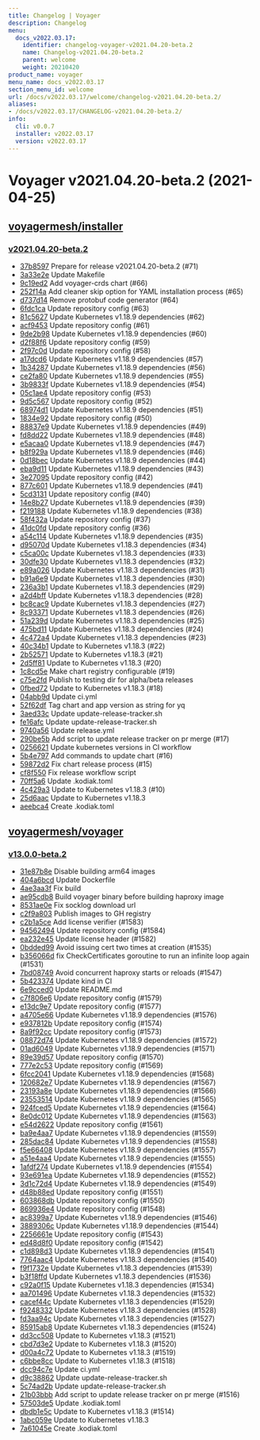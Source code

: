 ```yaml
---
title: Changelog | Voyager
description: Changelog
menu:
  docs_v2022.03.17:
    identifier: changelog-voyager-v2021.04.20-beta.2
    name: Changelog-v2021.04.20-beta.2
    parent: welcome
    weight: 20210420
product_name: voyager
menu_name: docs_v2022.03.17
section_menu_id: welcome
url: /docs/v2022.03.17/welcome/changelog-v2021.04.20-beta.2/
aliases:
- /docs/v2022.03.17/CHANGELOG-v2021.04.20-beta.2/
info:
  cli: v0.0.7
  installer: v2022.03.17
  version: v2022.03.17
---
```


# Voyager v2021.04.20-beta.2 (2021-04-25)


## [voyagermesh/installer](https://github.com/voyagermesh/installer)

### [v2021.04.20-beta.2](https://github.com/voyagermesh/installer/releases/tag/v2021.04.20-beta.2)

- [37b8597](https://github.com/voyagermesh/installer/commit/37b8597) Prepare for release v2021.04.20-beta.2 (#71)
- [3a33e2e](https://github.com/voyagermesh/installer/commit/3a33e2e) Update Makefile
- [9c19ed2](https://github.com/voyagermesh/installer/commit/9c19ed2) Add voyager-crds chart (#66)
- [252f14a](https://github.com/voyagermesh/installer/commit/252f14a) Add cleaner skip option for YAML installation process (#65)
- [d737d14](https://github.com/voyagermesh/installer/commit/d737d14) Remove protobuf code generator (#64)
- [6fdc1ca](https://github.com/voyagermesh/installer/commit/6fdc1ca) Update repository config (#63)
- [81c5627](https://github.com/voyagermesh/installer/commit/81c5627) Update Kubernetes v1.18.9 dependencies (#62)
- [acf9453](https://github.com/voyagermesh/installer/commit/acf9453) Update repository config (#61)
- [9de2b98](https://github.com/voyagermesh/installer/commit/9de2b98) Update Kubernetes v1.18.9 dependencies (#60)
- [d2f88f6](https://github.com/voyagermesh/installer/commit/d2f88f6) Update repository config (#59)
- [2f97c0d](https://github.com/voyagermesh/installer/commit/2f97c0d) Update repository config (#58)
- [a17dcd6](https://github.com/voyagermesh/installer/commit/a17dcd6) Update Kubernetes v1.18.9 dependencies (#57)
- [1b34287](https://github.com/voyagermesh/installer/commit/1b34287) Update Kubernetes v1.18.9 dependencies (#56)
- [ce2fa80](https://github.com/voyagermesh/installer/commit/ce2fa80) Update Kubernetes v1.18.9 dependencies (#55)
- [3b9833f](https://github.com/voyagermesh/installer/commit/3b9833f) Update Kubernetes v1.18.9 dependencies (#54)
- [05c1ae4](https://github.com/voyagermesh/installer/commit/05c1ae4) Update repository config (#53)
- [9d5c567](https://github.com/voyagermesh/installer/commit/9d5c567) Update repository config (#52)
- [68974d1](https://github.com/voyagermesh/installer/commit/68974d1) Update Kubernetes v1.18.9 dependencies (#51)
- [1834e92](https://github.com/voyagermesh/installer/commit/1834e92) Update repository config (#50)
- [88837e9](https://github.com/voyagermesh/installer/commit/88837e9) Update Kubernetes v1.18.9 dependencies (#49)
- [fd8dd22](https://github.com/voyagermesh/installer/commit/fd8dd22) Update Kubernetes v1.18.9 dependencies (#48)
- [e5acaa0](https://github.com/voyagermesh/installer/commit/e5acaa0) Update Kubernetes v1.18.9 dependencies (#47)
- [b8f929a](https://github.com/voyagermesh/installer/commit/b8f929a) Update Kubernetes v1.18.9 dependencies (#46)
- [0d18bec](https://github.com/voyagermesh/installer/commit/0d18bec) Update Kubernetes v1.18.9 dependencies (#44)
- [eba9d11](https://github.com/voyagermesh/installer/commit/eba9d11) Update Kubernetes v1.18.9 dependencies (#43)
- [3e27095](https://github.com/voyagermesh/installer/commit/3e27095) Update repository config (#42)
- [877c601](https://github.com/voyagermesh/installer/commit/877c601) Update Kubernetes v1.18.9 dependencies (#41)
- [5cd3131](https://github.com/voyagermesh/installer/commit/5cd3131) Update repository config (#40)
- [14e8b27](https://github.com/voyagermesh/installer/commit/14e8b27) Update Kubernetes v1.18.9 dependencies (#39)
- [f219188](https://github.com/voyagermesh/installer/commit/f219188) Update Kubernetes v1.18.9 dependencies (#38)
- [58f432a](https://github.com/voyagermesh/installer/commit/58f432a) Update repository config (#37)
- [41dc0fd](https://github.com/voyagermesh/installer/commit/41dc0fd) Update repository config (#36)
- [a54c114](https://github.com/voyagermesh/installer/commit/a54c114) Update Kubernetes v1.18.9 dependencies (#35)
- [d95070d](https://github.com/voyagermesh/installer/commit/d95070d) Update Kubernetes v1.18.3 dependencies (#34)
- [c5ca00c](https://github.com/voyagermesh/installer/commit/c5ca00c) Update Kubernetes v1.18.3 dependencies (#33)
- [30dfe30](https://github.com/voyagermesh/installer/commit/30dfe30) Update Kubernetes v1.18.3 dependencies (#32)
- [e89a026](https://github.com/voyagermesh/installer/commit/e89a026) Update Kubernetes v1.18.3 dependencies (#31)
- [b91a6e9](https://github.com/voyagermesh/installer/commit/b91a6e9) Update Kubernetes v1.18.3 dependencies (#30)
- [236a3b1](https://github.com/voyagermesh/installer/commit/236a3b1) Update Kubernetes v1.18.3 dependencies (#29)
- [a2d4bff](https://github.com/voyagermesh/installer/commit/a2d4bff) Update Kubernetes v1.18.3 dependencies (#28)
- [bc8cac9](https://github.com/voyagermesh/installer/commit/bc8cac9) Update Kubernetes v1.18.3 dependencies (#27)
- [8c93371](https://github.com/voyagermesh/installer/commit/8c93371) Update Kubernetes v1.18.3 dependencies (#26)
- [51a239d](https://github.com/voyagermesh/installer/commit/51a239d) Update Kubernetes v1.18.3 dependencies (#25)
- [475bd11](https://github.com/voyagermesh/installer/commit/475bd11) Update Kubernetes v1.18.3 dependencies (#24)
- [4c472a4](https://github.com/voyagermesh/installer/commit/4c472a4) Update Kubernetes v1.18.3 dependencies (#23)
- [40c34b1](https://github.com/voyagermesh/installer/commit/40c34b1) Update to Kubernetes v1.18.3 (#22)
- [2b52571](https://github.com/voyagermesh/installer/commit/2b52571) Update to Kubernetes v1.18.3 (#21)
- [2d5ff81](https://github.com/voyagermesh/installer/commit/2d5ff81) Update to Kubernetes v1.18.3 (#20)
- [1c8cd5e](https://github.com/voyagermesh/installer/commit/1c8cd5e) Make chart registry configurable (#19)
- [c75e2fd](https://github.com/voyagermesh/installer/commit/c75e2fd) Publish to testing dir for alpha/beta releases
- [0fbed72](https://github.com/voyagermesh/installer/commit/0fbed72) Update to Kubernetes v1.18.3 (#18)
- [04abb9d](https://github.com/voyagermesh/installer/commit/04abb9d) Update ci.yml
- [52f62df](https://github.com/voyagermesh/installer/commit/52f62df) Tag chart and app version as string for yq
- [3aed33c](https://github.com/voyagermesh/installer/commit/3aed33c) Update update-release-tracker.sh
- [fe16afc](https://github.com/voyagermesh/installer/commit/fe16afc) Update update-release-tracker.sh
- [9740a56](https://github.com/voyagermesh/installer/commit/9740a56) Update release.yml
- [290be5b](https://github.com/voyagermesh/installer/commit/290be5b) Add script to update release tracker on pr merge (#17)
- [0256621](https://github.com/voyagermesh/installer/commit/0256621) Update kubernetes versions in CI workflow
- [5b4e797](https://github.com/voyagermesh/installer/commit/5b4e797) Add commands to update chart (#16)
- [59872d2](https://github.com/voyagermesh/installer/commit/59872d2) Fix chart release process (#15)
- [cf8f550](https://github.com/voyagermesh/installer/commit/cf8f550) Fix release workflow script
- [70ff5a6](https://github.com/voyagermesh/installer/commit/70ff5a6) Update .kodiak.toml
- [4c429a3](https://github.com/voyagermesh/installer/commit/4c429a3) Update to Kubernetes v1.18.3 (#10)
- [25d6aac](https://github.com/voyagermesh/installer/commit/25d6aac) Update to Kubernetes v1.18.3
- [aeebca4](https://github.com/voyagermesh/installer/commit/aeebca4) Create .kodiak.toml



## [voyagermesh/voyager](https://github.com/voyagermesh/voyager)

### [v13.0.0-beta.2](https://github.com/voyagermesh/voyager/releases/tag/v13.0.0-beta.2)

- [31e87b8e](https://github.com/voyagermesh/voyager/commit/31e87b8e) Disable building arm64 images
- [404a6bcd](https://github.com/voyagermesh/voyager/commit/404a6bcd) Update Dockerfile
- [4ae3aa3f](https://github.com/voyagermesh/voyager/commit/4ae3aa3f) Fix build
- [ae95cdb8](https://github.com/voyagermesh/voyager/commit/ae95cdb8) Build voyager binary before building haproxy image
- [8531ae0e](https://github.com/voyagermesh/voyager/commit/8531ae0e) Fix socklog download url
- [c2f9a803](https://github.com/voyagermesh/voyager/commit/c2f9a803) Publish images to GH registry
- [c2b1a5ce](https://github.com/voyagermesh/voyager/commit/c2b1a5ce) Add license verifier (#1583)
- [94562494](https://github.com/voyagermesh/voyager/commit/94562494) Update repository config (#1584)
- [ea232e45](https://github.com/voyagermesh/voyager/commit/ea232e45) Update license header (#1582)
- [0bdded99](https://github.com/voyagermesh/voyager/commit/0bdded99) Avoid issuing cert two times at creation (#1535)
- [b356066d](https://github.com/voyagermesh/voyager/commit/b356066d) fix CheckCertificates goroutine to run an infinite loop again (#1531)
- [7bd08749](https://github.com/voyagermesh/voyager/commit/7bd08749) Avoid concurrent haproxy starts or reloads (#1547)
- [5b423374](https://github.com/voyagermesh/voyager/commit/5b423374) Update kind in CI
- [6e9cced0](https://github.com/voyagermesh/voyager/commit/6e9cced0) Update README.md
- [c7f806e6](https://github.com/voyagermesh/voyager/commit/c7f806e6) Update repository config (#1579)
- [e13dc9e7](https://github.com/voyagermesh/voyager/commit/e13dc9e7) Update repository config (#1577)
- [a4705e66](https://github.com/voyagermesh/voyager/commit/a4705e66) Update Kubernetes v1.18.9 dependencies (#1576)
- [e937812b](https://github.com/voyagermesh/voyager/commit/e937812b) Update repository config (#1574)
- [8a9f92cc](https://github.com/voyagermesh/voyager/commit/8a9f92cc) Update repository config (#1573)
- [08872d74](https://github.com/voyagermesh/voyager/commit/08872d74) Update Kubernetes v1.18.9 dependencies (#1572)
- [01ad6049](https://github.com/voyagermesh/voyager/commit/01ad6049) Update Kubernetes v1.18.9 dependencies (#1571)
- [89e39d57](https://github.com/voyagermesh/voyager/commit/89e39d57) Update repository config (#1570)
- [777e2c53](https://github.com/voyagermesh/voyager/commit/777e2c53) Update repository config (#1569)
- [6fcc2041](https://github.com/voyagermesh/voyager/commit/6fcc2041) Update Kubernetes v1.18.9 dependencies (#1568)
- [120682e7](https://github.com/voyagermesh/voyager/commit/120682e7) Update Kubernetes v1.18.9 dependencies (#1567)
- [23193a8e](https://github.com/voyagermesh/voyager/commit/23193a8e) Update Kubernetes v1.18.9 dependencies (#1566)
- [23553514](https://github.com/voyagermesh/voyager/commit/23553514) Update Kubernetes v1.18.9 dependencies (#1565)
- [924fced5](https://github.com/voyagermesh/voyager/commit/924fced5) Update Kubernetes v1.18.9 dependencies (#1564)
- [8e0dc012](https://github.com/voyagermesh/voyager/commit/8e0dc012) Update Kubernetes v1.18.9 dependencies (#1563)
- [e54d2622](https://github.com/voyagermesh/voyager/commit/e54d2622) Update repository config (#1561)
- [ba9e4aa7](https://github.com/voyagermesh/voyager/commit/ba9e4aa7) Update Kubernetes v1.18.9 dependencies (#1559)
- [285dac84](https://github.com/voyagermesh/voyager/commit/285dac84) Update Kubernetes v1.18.9 dependencies (#1558)
- [f5e66408](https://github.com/voyagermesh/voyager/commit/f5e66408) Update Kubernetes v1.18.9 dependencies (#1557)
- [a51e4aa4](https://github.com/voyagermesh/voyager/commit/a51e4aa4) Update Kubernetes v1.18.9 dependencies (#1555)
- [1afdf274](https://github.com/voyagermesh/voyager/commit/1afdf274) Update Kubernetes v1.18.9 dependencies (#1554)
- [93e691ea](https://github.com/voyagermesh/voyager/commit/93e691ea) Update Kubernetes v1.18.9 dependencies (#1552)
- [3d1c72d4](https://github.com/voyagermesh/voyager/commit/3d1c72d4) Update Kubernetes v1.18.9 dependencies (#1549)
- [d48b88ed](https://github.com/voyagermesh/voyager/commit/d48b88ed) Update repository config (#1551)
- [603868db](https://github.com/voyagermesh/voyager/commit/603868db) Update repository config (#1550)
- [869936e4](https://github.com/voyagermesh/voyager/commit/869936e4) Update repository config (#1548)
- [ac8399a7](https://github.com/voyagermesh/voyager/commit/ac8399a7) Update Kubernetes v1.18.9 dependencies (#1546)
- [3889306c](https://github.com/voyagermesh/voyager/commit/3889306c) Update Kubernetes v1.18.9 dependencies (#1544)
- [2256661e](https://github.com/voyagermesh/voyager/commit/2256661e) Update repository config (#1543)
- [ed48d8f0](https://github.com/voyagermesh/voyager/commit/ed48d8f0) Update repository config (#1542)
- [c1d898d3](https://github.com/voyagermesh/voyager/commit/c1d898d3) Update Kubernetes v1.18.9 dependencies (#1541)
- [7764aac4](https://github.com/voyagermesh/voyager/commit/7764aac4) Update Kubernetes v1.18.3 dependencies (#1540)
- [f9f1732e](https://github.com/voyagermesh/voyager/commit/f9f1732e) Update Kubernetes v1.18.3 dependencies (#1539)
- [b3f18ffd](https://github.com/voyagermesh/voyager/commit/b3f18ffd) Update Kubernetes v1.18.3 dependencies (#1536)
- [c92a0f15](https://github.com/voyagermesh/voyager/commit/c92a0f15) Update Kubernetes v1.18.3 dependencies (#1534)
- [aa701496](https://github.com/voyagermesh/voyager/commit/aa701496) Update Kubernetes v1.18.3 dependencies (#1532)
- [cacef44c](https://github.com/voyagermesh/voyager/commit/cacef44c) Update Kubernetes v1.18.3 dependencies (#1529)
- [f9248332](https://github.com/voyagermesh/voyager/commit/f9248332) Update Kubernetes v1.18.3 dependencies (#1528)
- [fd3aa94c](https://github.com/voyagermesh/voyager/commit/fd3aa94c) Update Kubernetes v1.18.3 dependencies (#1527)
- [85915ab8](https://github.com/voyagermesh/voyager/commit/85915ab8) Update Kubernetes v1.18.3 dependencies (#1524)
- [dd3cc508](https://github.com/voyagermesh/voyager/commit/dd3cc508) Update to Kubernetes v1.18.3 (#1521)
- [cbd7d3e2](https://github.com/voyagermesh/voyager/commit/cbd7d3e2) Update to Kubernetes v1.18.3 (#1520)
- [d00a4c72](https://github.com/voyagermesh/voyager/commit/d00a4c72) Update to Kubernetes v1.18.3 (#1519)
- [c6bbe8cc](https://github.com/voyagermesh/voyager/commit/c6bbe8cc) Update to Kubernetes v1.18.3 (#1518)
- [dcc94c7e](https://github.com/voyagermesh/voyager/commit/dcc94c7e) Update ci.yml
- [d9c38862](https://github.com/voyagermesh/voyager/commit/d9c38862) Update update-release-tracker.sh
- [5c74ad2b](https://github.com/voyagermesh/voyager/commit/5c74ad2b) Update update-release-tracker.sh
- [21b03bbb](https://github.com/voyagermesh/voyager/commit/21b03bbb) Add script to update release tracker on pr merge (#1516)
- [57503de5](https://github.com/voyagermesh/voyager/commit/57503de5) Update .kodiak.toml
- [dbdb1e5c](https://github.com/voyagermesh/voyager/commit/dbdb1e5c) Update to Kubernetes v1.18.3 (#1514)
- [1abc059e](https://github.com/voyagermesh/voyager/commit/1abc059e) Update to Kubernetes v1.18.3
- [7a61045e](https://github.com/voyagermesh/voyager/commit/7a61045e) Create .kodiak.toml




